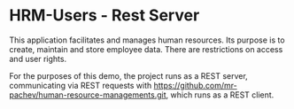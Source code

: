 # HRM-Users - Rest Server
This application facilitates and manages human resources. Its purpose is to create, maintain and store employee data. There are restrictions on access and user rights.

For the purposes of this demo, the project runs as a REST server, communicating via REST requests with https://github.com/mr-pachev/human-resource-managements.git, which runs as a REST client.

